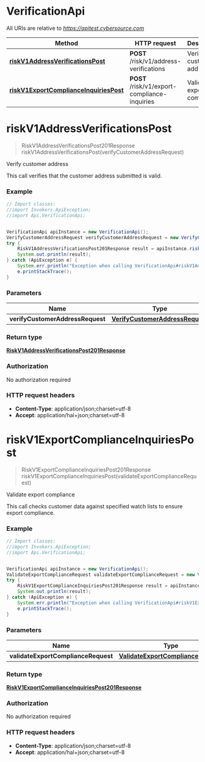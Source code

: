 # VerificationApi

All URIs are relative to *https://apitest.cybersource.com*

Method | HTTP request | Description
------------- | ------------- | -------------
[**riskV1AddressVerificationsPost**](VerificationApi.md#riskV1AddressVerificationsPost) | **POST** /risk/v1/address-verifications | Verify customer address
[**riskV1ExportComplianceInquiriesPost**](VerificationApi.md#riskV1ExportComplianceInquiriesPost) | **POST** /risk/v1/export-compliance-inquiries | Validate export compliance


<a name="riskV1AddressVerificationsPost"></a>
# **riskV1AddressVerificationsPost**
> RiskV1AddressVerificationsPost201Response riskV1AddressVerificationsPost(verifyCustomerAddressRequest)

Verify customer address

This call verifies that the customer address submitted is valid.

### Example
```java
// Import classes:
//import Invokers.ApiException;
//import Api.VerificationApi;


VerificationApi apiInstance = new VerificationApi();
VerifyCustomerAddressRequest verifyCustomerAddressRequest = new VerifyCustomerAddressRequest(); // VerifyCustomerAddressRequest | 
try {
    RiskV1AddressVerificationsPost201Response result = apiInstance.riskV1AddressVerificationsPost(verifyCustomerAddressRequest);
    System.out.println(result);
} catch (ApiException e) {
    System.err.println("Exception when calling VerificationApi#riskV1AddressVerificationsPost");
    e.printStackTrace();
}
```

### Parameters

Name | Type | Description  | Notes
------------- | ------------- | ------------- | -------------
 **verifyCustomerAddressRequest** | [**VerifyCustomerAddressRequest**](VerifyCustomerAddressRequest.md)|  |

### Return type

[**RiskV1AddressVerificationsPost201Response**](RiskV1AddressVerificationsPost201Response.md)

### Authorization

No authorization required

### HTTP request headers

 - **Content-Type**: application/json;charset=utf-8
 - **Accept**: application/hal+json;charset=utf-8

<a name="riskV1ExportComplianceInquiriesPost"></a>
# **riskV1ExportComplianceInquiriesPost**
> RiskV1ExportComplianceInquiriesPost201Response riskV1ExportComplianceInquiriesPost(validateExportComplianceRequest)

Validate export compliance

This call checks customer data against specified watch lists to ensure export compliance. 

### Example
```java
// Import classes:
//import Invokers.ApiException;
//import Api.VerificationApi;


VerificationApi apiInstance = new VerificationApi();
ValidateExportComplianceRequest validateExportComplianceRequest = new ValidateExportComplianceRequest(); // ValidateExportComplianceRequest | 
try {
    RiskV1ExportComplianceInquiriesPost201Response result = apiInstance.riskV1ExportComplianceInquiriesPost(validateExportComplianceRequest);
    System.out.println(result);
} catch (ApiException e) {
    System.err.println("Exception when calling VerificationApi#riskV1ExportComplianceInquiriesPost");
    e.printStackTrace();
}
```

### Parameters

Name | Type | Description  | Notes
------------- | ------------- | ------------- | -------------
 **validateExportComplianceRequest** | [**ValidateExportComplianceRequest**](ValidateExportComplianceRequest.md)|  |

### Return type

[**RiskV1ExportComplianceInquiriesPost201Response**](RiskV1ExportComplianceInquiriesPost201Response.md)

### Authorization

No authorization required

### HTTP request headers

 - **Content-Type**: application/json;charset=utf-8
 - **Accept**: application/hal+json;charset=utf-8

